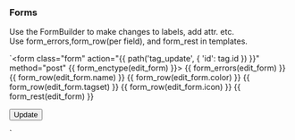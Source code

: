 
### Forms
Use the FormBuilder to make changes to labels, add attr. etc.  
Use form_errors,form_row(per field), and form_rest in templates.

`<form class="form" action="{{ path('tag_update', { 'id': tag.id }) }}" method="post" {{ form_enctype(edit_form) }}>
     {{ form_errors(edit_form) }}
            {{ form_row(edit_form.name) }}
            {{ form_row(edit_form.color) }}
            {{ form_row(edit_form.tagset) }} 
            {{ form_row(edit_form.icon) }}
    {{ form_rest(edit_form) }}
    <div class="submit">
        <button class="btn btn-primary" type="submit">Update</button>
    </div>
</form>`